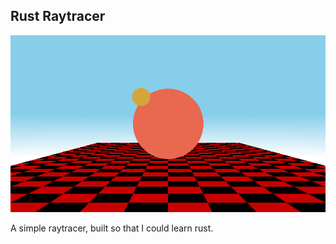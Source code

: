 ## Rust Raytracer

![Screenshot](/out.png?raw=true "Screenshot")

A simple raytracer, built so that I could learn rust.